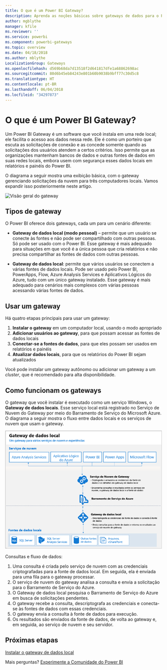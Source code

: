 ```yaml
---
title: O que é um Power BI Gateway?
description: Aprenda as noções básicas sobre gateways de dados para o Power BI.
author: mgblythe
manager: kfile
ms.reviewer: ''
ms.service: powerbi
ms.component: powerbi-gateways
ms.topic: overview
ms.date: 04/18/2018
ms.author: mblythe
LocalizationGroup: Gateways
ms.openlocfilehash: d569b68da7d13518f2d641817dfe1a68862698ac
ms.sourcegitcommit: 80d6b45eb84243e801b60b9038b9bff77c30d5c8
ms.translationtype: HT
ms.contentlocale: pt-BR
ms.lasthandoff: 06/04/2018
ms.locfileid: "34297873"
---
```

# <a name="what-are-power-bi-gateways"></a>O que é um Power BI Gateway?

Um Power BI Gateway é um software que você instala em uma rede local; ele facilita o acesso aos dados nessa rede. Ele é como um porteiro que escuta as solicitações de conexão e as concede somente quando as solicitações dos usuários atendem a certos critérios. Isso permite que as organizações mantenham bancos de dados e outras fontes de dados em suas redes locais, embora usem com segurança esses dados locais em relatórios e painéis do Power BI.

O diagrama a seguir mostra uma exibição básica, com o gateway gerenciando solicitações da nuvem para três computadores locais. Vamos expandir isso posteriormente neste artigo.

![Visão geral do gateway](media/service-gateway-getting-started/gateway-overview.png)

## <a name="types-of-gateways"></a>Tipos de gateway

O Power BI oferece dois gateways, cada um para um cenário diferente:

* **Gateway de dados local (modo pessoal)** – permite que um usuário se conecte às fontes e não pode ser compartilhado com outras pessoas. Só pode ser usado com o Power BI. Esse gateway é mais adequado para situações em que você é a única pessoa que cria relatórios e não precisa compartilhar as fontes de dados com outras pessoas.

* **Gateway de dados local**: permite que vários usuários se conectem a várias fontes de dados locais. Pode ser usado pelo Power BI, PowerApps, Flow, Azure Analysis Services e Aplicativos Lógicos do Azure, tudo com um único gateway instalado. Esse gateway é mais adequado para cenários mais complexos com várias pessoas acessando várias fontes de dados. 

## <a name="using-a-gateway"></a>Usar um gateway

Há quatro etapas principais para usar um gateway:

1. **Instalar o gateway** em um computador local, usando o modo apropriado
2. **Adicionar usuários ao gateway**, para que possam acessar as fontes de dados locais
3. **Conectar-se a fontes de dados**, para que eles possam ser usados em relatórios e painéis
4. **Atualizar dados locais**, para que os relatórios do Power BI sejam atualizados

Você pode instalar um gateway autônomo ou adicionar um gateway a um *cluster*, que é recomendado para alta disponibilidade.

## <a name="how-gateways-work"></a>Como funcionam os gateways

O gateway que você instalar é executado como um serviço Windows, o **Gateway de dados locais**. Esse serviço local está registrado no Serviço de Nuvem do Gateway por meio do Barramento de Serviço do Microsoft Azure. O diagrama a seguir mostra o fluxo entre dados locais e os serviços de nuvem que usam o gateway.

![Diagrama com o fluxo de dados do gateway](media/service-gateway-getting-started/gateway-how-it-works.png)

Consultas e fluxo de dados:

1. Uma consulta é criada pelo serviço de nuvem com as credenciais criptografadas para a fonte de dados local. Em seguida, ela é enviada para uma fila para o gateway processar.
2. O serviço de nuvem do gateway analisa a consulta e envia a solicitação para o Barramento de Serviço do Azure.
3. O Gateway de dados local pesquisa o Barramento de Serviço do Azure em busca de solicitações pendentes.
4. O gateway recebe a consulta, descriptografa as credenciais e conecta-se às fontes de dados com essas credenciais.
5. O gateway envia a consulta à fonte de dados para execução.
6. Os resultados são enviados da fonte de dados, de volta ao gateway e, em seguida, ao serviço de nuvem e seu servidor.

## <a name="next-steps"></a>Próximas etapas
[Instalar o gateway de dados local](service-gateway-install.md)

Mais perguntas? [Experimente a Comunidade do Power BI](http://community.powerbi.com/)

